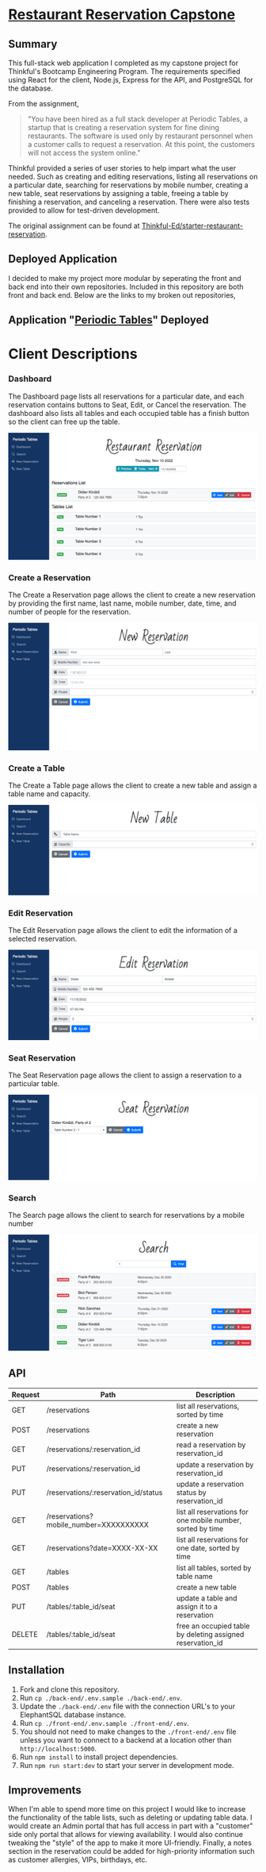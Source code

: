 # [Restaurant Reservation Capstone](https://restaurant-reservation-frontend-dmk3.onrender.com)

## Summary

This full-stack web application I completed as my capstone project for Thinkful's Bootcamp Engineering Program. The requirements specified using React for the client, Node.js, Express for the API, and PostgreSQL for the database. 

From the assignment,

> "You have been hired as a full stack developer at Periodic Tables, a startup that is creating a reservation system for fine dining restaurants. 
> The software is used only by restaurant personnel when a customer calls to request a reservation. 
> At this point, the customers will not access the system online."

Thinkful provided a series of user stories to help impart what the user needed. Such as creating and editing reservations, listing all reservations on a particular date, searching for reservations by mobile number, creating a new table, seat reservations by assigning a table, freeing a table by finishing a reservation, and canceling a reservation. There were also tests provided to allow for test-driven development. 

The original assignment can be found at [Thinkful-Ed/starter-restaurant-reservation](https://github.com/Thinkful-Ed/starter-restaurant-reservation).

## Deployed Application

I decided to make my project more modular by seperating the front and back end into their own repositories. Included in this repository are both front and back end. Below are the links to my broken out repositories,

## Application "[Periodic Tables](https://restaurant-reservation-frontend-dmk3.onrender.com)" Deployed 


# Client Descriptions

### Dashboard

The Dashboard page lists all reservations for a particular date, and each reservation contains buttons to Seat, Edit, or Cancel the reservation. The dashboard also lists all tables and each occupied table has a finish button so the client can free up the table.

![Dashboard](images/dash.png)

### Create a Reservation

The Create a Reservation page allows the client to create a new reservation by providing the first name, last name, mobile number, date, time, and number of people for the reservation.

![CreateReservation](images/reservation-create.png)

### Create a Table

The Create a Table page allows the client to create a new table and assign a table name and capacity.

![CreateTable](images/table-create.png)

### Edit Reservation

The Edit Reservation page allows the client to edit the information of a selected reservation.

![EditReservation](images/reservation-edit.png)

### Seat Reservation

The Seat Reservation page allows the client to assign a reservation to a particular table.

![SeatReservation](images/reservation-seat.png)

### Search

The Search page allows the client to search for reservations by a mobile number

![Search](images/search.png)

## API

| Request | Path                                   | Description                                                 |
| ------- | -------------------------------------- | ----------------------------------------------------------- |
| GET     | /reservations                          | list all reservations, sorted by time                       |
| POST    | /reservations                          | create a new reservation                                    |
| GET     | /reservations/:reservation_id          | read a reservation by reservation_id                        |
| PUT     | /reservations/:reservation_id          | update a reservation by reservation_id                      |
| PUT     | /reservations/:reservation_id/status   | update a reservation status by reservation_id               |
| GET     | /reservations?mobile_number=XXXXXXXXXX | list all reservations for one mobile number, sorted by time |
| GET     | /reservations?date=XXXX-XX-XX          | list all reservations for one date, sorted by time          |
| GET     | /tables                                | list all tables, sorted by table name                       |
| POST    | /tables                                | create a new table                                          |
| PUT     | /tables/:table_id/seat                 | update a table and assign it to a reservation               |
| DELETE  | /tables/:table_id/seat                 | free an occupied table by deleting assigned reservation_id  |

## Installation

1. Fork and clone this repository.
1. Run `cp ./back-end/.env.sample ./back-end/.env`.
1. Update the `./back-end/.env` file with the connection URL's to your ElephantSQL database instance.
1. Run `cp ./front-end/.env.sample ./front-end/.env`.
1. You should not need to make changes to the `./front-end/.env` file unless you want to connect to a backend at a location other than `http://localhost:5000`.
1. Run `npm install` to install project dependencies.
1. Run `npm run start:dev` to start your server in development mode.

## Improvements

When I'm able to spend more time on this project I would like to increase the functionality of the table lists, such as deleting or updating table data. I would create an Admin portal that has full access in part with a "customer" side only portal that allows for viewing availability. I would also continue tweaking the "style" of the app to make it more UI-friendly. Finally, a notes section in the reservation could be added for high-priority information such as customer allergies, VIPs, birthdays, etc.  

